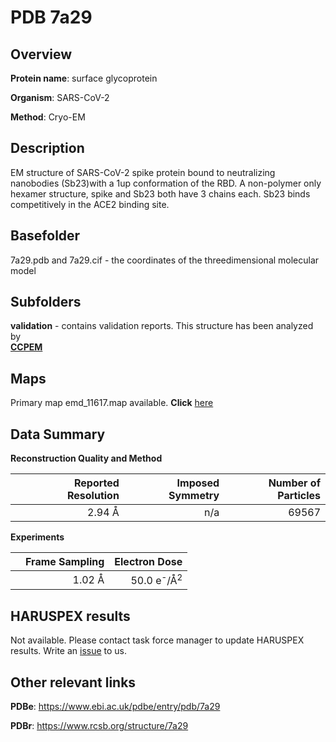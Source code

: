 # PDB 7a29

## Overview

**Protein name**: surface glycoprotein

**Organism**: SARS-CoV-2

**Method**: Cryo-EM

## Description

EM structure of SARS-CoV-2 spike protein bound to neutralizing nanobodies (Sb23)with a 1up conformation of the RBD. A non-polymer only hexamer structure, spike and Sb23 both have 3 chains each. Sb23 binds competitively in the ACE2 binding site. 

## Basefolder

7a29.pdb and 7a29.cif - the coordinates of the threedimensional molecular model

## Subfolders





**validation** - contains validation reports. This structure has been analyzed by <br>     [**CCPEM**](https://github.com/thorn-lab/coronavirus_structural_task_force/tree/master/pdb/surface_glycoprotein/SARS-CoV-2/7a29/validation/ccpem-validation)



## Maps

Primary map emd_11617.map available. **Click** [here](http://ftp.wwpdb.org/pub/emdb/structures/EMD-11617/map/) 

## Data Summary
**Reconstruction Quality and Method**

|   | Reported Resolution | Imposed Symmetry | Number of Particles |
|---|-------------:|----------------:|--------------:|
|   |2.94 Å|n/a|69567|

**Experiments**

|   | Frame Sampling | Electron Dose |
|---|-------------:|----------------:|
|   |1.02 Å|50.0 e<sup>-</sup>/Å<sup>2</sup>|

## HARUSPEX results

Not available. Please contact task force manager to update HARUSPEX results. Write an [issue](https://github.com/thorn-lab/coronavirus_structural_task_force/issues) to us.

## Other relevant links 
**PDBe**:  https://www.ebi.ac.uk/pdbe/entry/pdb/7a29
 
**PDBr**: https://www.rcsb.org/structure/7a29 
